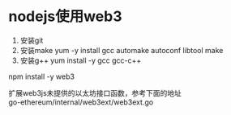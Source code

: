 # nodejs使用web3

1. 安装git
2. 安装make yum -y install gcc automake autoconf libtool make
3. 安装g++ yum install -y gcc gcc-c++

npm install -y web3

扩展web3js未提供的以太坊接口函数，参考下面的地址  
go-ethereum/internal/web3ext/web3ext.go

